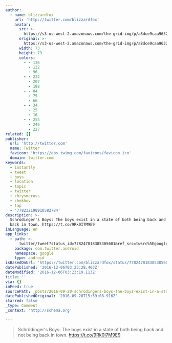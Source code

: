 ```yaml
---
author:
  - name: blizzardfox
    url: 'http://twitter.com/blizzardfox'
    avatar:
      src: >-
        https://s3-us-west-2.amazonaws.com/the-grid-img/p/a8dce9caa96327b03a50306e9e0580afb743324e.jpg
      original: >-
        https://s3-us-west-2.amazonaws.com/the-grid-img/p/a8dce9caa96327b03a50306e9e0580afb743324e.jpg
      width: 73
      height: 73
      colors:
        - - 136
          - 122
          - 96
        - - 222
          - 207
          - 188
        - - 84
          - 75
          - 66
        - - 34
          - 25
          - 16
        - - 255
          - 246
          - 227
related: []
publisher:
  url: 'http://twitter.com'
  name: Twitter
  favicon: 'https://abs.twimg.com/favicons/favicon.ico'
  domain: twitter.com
keywords:
  - instantly
  - tweet
  - boys
  - location
  - topic
  - twitter
  - chrysmcross
  - chekhov
  - tap
  - '778232198910582784'
description: >-
  Schrödinger's Boys: The boys exist in a state of both being back and not being
  back in town. https://t.co/9Rk0I7M9E9
inLanguage: en
app_links:
  - path: >-
      twitter/tweet?status_id=778247818385305601&ref_src=twsrc%5Egoogle%7Ctwcamp%5Eandroidseo%7Ctwgr%5Estatus%7Ctwterm%5E778247818385305601
    package: com.twitter.android
    namespace: google
    type: android
isBasedOnUrl: 'https://twitter.com/blizzardfox/status/778247818385305601'
datePublished: '2016-12-06T03:23:28.403Z'
dateModified: '2016-12-06T03:23:19.113Z'
title: ''
via: {}
inFeed: true
sourcePath: _posts/2016-09-20-schrodingers-boys-the-boys-exist-in-a-state-of-both-being.md
datePublishedOriginal: '2016-09-20T15:59:08.916Z'
starred: false
_type: Comment
_context: 'http://schema.org'

---
```

> Schrödinger's Boys: The boys exist in a state of both being back and not being back in town. https://t.co/9Rk0I7M9E9